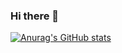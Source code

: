 ### Hi there 👋

[![Anurag's GitHub stats](https://github-readme-stats-xcm1115.vercel.app/api?username=xcm1115&show_icons=true&theme=default)](https://github.com/anuraghazra/github-readme-stats)

<!--
**xcm1115/xcm1115** is a ✨ _special_ ✨ repository because its `README.md` (this file) appears on your GitHub profile.

Here are some ideas to get you started:

- 🔭 I’m currently working on ...
- 🌱 I’m currently learning ...
- 👯 I’m looking to collaborate on ...
- 🤔 I’m looking for help with ...
- 💬 Ask me about ...
- 📫 How to reach me: ...
- 😄 Pronouns: ...
- ⚡ Fun fact: ...
-->
